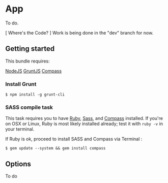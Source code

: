 App
============
To do.

[ Where's the Code? ]
Work is being done in the "dev" branch for now.

## Getting started
This bundle requires:

[NodeJS](http://nodejs.org/)
[GruntJS](http://gruntjs.com/)
[Compass](http://compass-style.org/install/)

### Install Grunt
`$ npm install -g grunt-cli`

### SASS compile task
This task requires you to have [Ruby](http://www.ruby-lang.org/en/downloads/), [Sass](http://sass-lang.com/tutorial.html), and [Compass](http://compass-style.org/install/) installed. If you're on OSX or Linux, Ruby is most likely installed already; test it with 
`ruby -v` in your terminal.

If Ruby is ok, proceed to install SASS and Compass via Terminal :

`$ gem update --system && gem install compass`

## Options
 
To do
